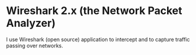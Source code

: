 # Wireshark 2.x (the Network Packet Analyzer)
I use Wireshark (open source) application to intercept and to capture traffic passing
over networks.
